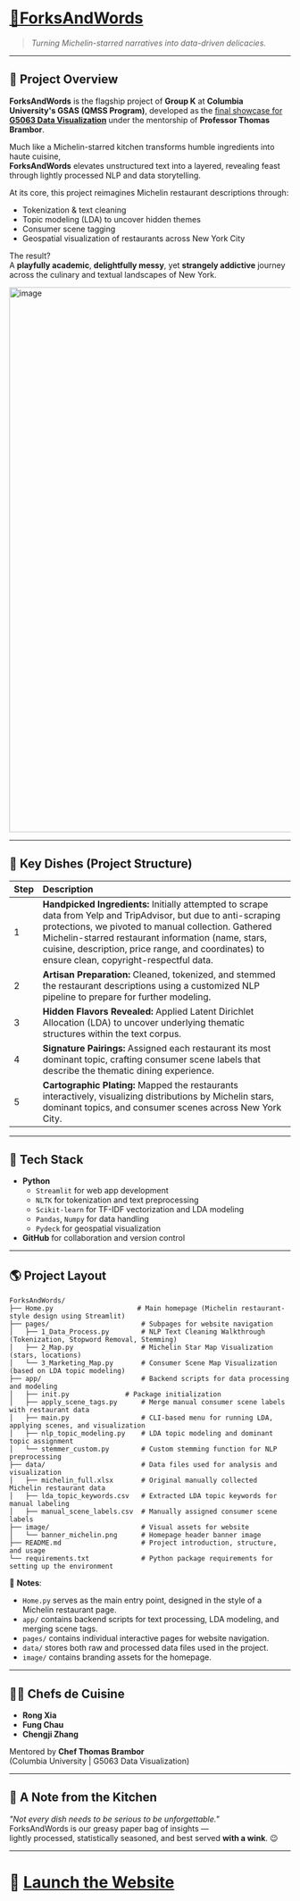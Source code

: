 # [🍴ForksAndWords](https://forksandwords-4trbwiyybkvjuhdskenlzs.streamlit.app/) 
> *Turning Michelin-starred narratives into data-driven delicacies.*

---

## 📍 Project Overview

**ForksAndWords** is the flagship project of **Group K** at **Columbia University's GSAS (QMSS Program)**, developed as the [final showcase for **G5063 Data Visualization**](https://github.com/QMSS-G5063-2025/course_content/blob/main/Exercises/final_project/proposal/final_project.md) under the mentorship of **Professor Thomas Brambor**.

Much like a Michelin-starred kitchen transforms humble ingredients into haute cuisine,  
**ForksAndWords** elevates unstructured text into a layered, revealing feast through lightly processed NLP and data storytelling.

At its core, this project reimagines Michelin restaurant descriptions through:
- Tokenization & text cleaning
- Topic modeling (LDA) to uncover hidden themes
- Consumer scene tagging
- Geospatial visualization of restaurants across New York City

The result?  
A **playfully academic**, **delightfully messy**, yet **strangely addictive** journey across the culinary and textual landscapes of New York.

<img width="976" alt="image" src="https://github.com/user-attachments/assets/f2708d92-ea89-4944-86fb-a8f306323387" />

---

## 🥂 Key Dishes (Project Structure)

| Step | Description |
|:----|:------------|
| 1 | **Handpicked Ingredients:** Initially attempted to scrape data from Yelp and TripAdvisor, but due to anti-scraping protections, we pivoted to manual collection. Gathered Michelin-starred restaurant information (name, stars, cuisine, description, price range, and coordinates) to ensure clean, copyright-respectful data. |
| 2 | **Artisan Preparation:** Cleaned, tokenized, and stemmed the restaurant descriptions using a customized NLP pipeline to prepare for further modeling. |
| 3 | **Hidden Flavors Revealed:** Applied Latent Dirichlet Allocation (LDA) to uncover underlying thematic structures within the text corpus. |
| 4 | **Signature Pairings:** Assigned each restaurant its most dominant topic, crafting consumer scene labels that describe the thematic dining experience. |
| 5 | **Cartographic Plating:** Mapped the restaurants interactively, visualizing distributions by Michelin stars, dominant topics, and consumer scenes across New York City. |
---

## 🧰 Tech Stack

- **Python**
  - `Streamlit` for web app development
  - `NLTK` for tokenization and text preprocessing
  - `Scikit-learn` for TF-IDF vectorization and LDA modeling
  - `Pandas`, `Numpy` for data handling
  - `Pydeck` for geospatial visualization
- **GitHub** for collaboration and version control

---

## 🌎 Project Layout
```
ForksAndWords/
├── Home.py                     # Main homepage (Michelin restaurant-style design using Streamlit)
├── pages/                       # Subpages for website navigation
│   ├── 1_Data_Process.py        # NLP Text Cleaning Walkthrough (Tokenization, Stopword Removal, Stemming)
│   ├── 2_Map.py                 # Michelin Star Map Visualization (stars, locations)
│   └── 3_Marketing_Map.py       # Consumer Scene Map Visualization (based on LDA topic modeling)
├── app/                         # Backend scripts for data processing and modeling
│   ├── init.py              # Package initialization
│   ├── apply_scene_tags.py      # Merge manual consumer scene labels with restaurant data
│   ├── main.py                  # CLI-based menu for running LDA, applying scenes, and visualization
│   ├── nlp_topic_modeling.py    # LDA topic modeling and dominant topic assignment
│   └── stemmer_custom.py        # Custom stemming function for NLP preprocessing
├── data/                        # Data files used for analysis and visualization
│   ├── michelin_full.xlsx       # Original manually collected Michelin restaurant data
│   ├── lda_topic_keywords.csv   # Extracted LDA topic keywords for manual labeling
│   ├── manual_scene_labels.csv  # Manually assigned consumer scene labels
├── image/                       # Visual assets for website
│   └── banner_michelin.png      # Homepage header banner image
├── README.md                    # Project introduction, structure, and usage
└── requirements.txt             # Python package requirements for setting up the environment
```

🔹 **Notes**:
- `Home.py` serves as the main entry point, designed in the style of a Michelin restaurant page.
- `app/` contains backend scripts for text processing, LDA modeling, and merging scene tags.
- `pages/` contains individual interactive pages for website navigation.
- `data/` stores both raw and processed data files used in the project.
- `image/` contains branding assets for the homepage.
---

## 👨‍🍳 Chefs de Cuisine

- **Rong Xia**
- **Fung Chau**
- **Chengji Zhang**

Mentored by **Chef Thomas Brambor**  
(Columbia University | G5063 Data Visualization)

---

## 📝 A Note from the Kitchen

*"Not every dish needs to be serious to be unforgettable."*  
ForksAndWords is our greasy paper bag of insights —  
lightly processed, statistically seasoned, and best served **with a wink**. 😉

---

# 📎 [Launch the Website](https://forksandwords-4trbwiyybkvjuhdskenlzs.streamlit.app/)
